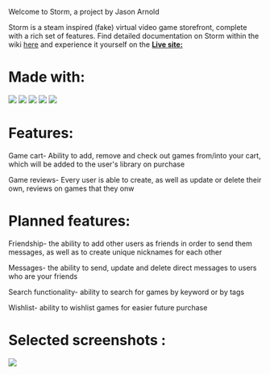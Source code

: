 Welcome to Storm, a project by Jason Arnold


Storm is a steam inspired (fake) virtual video game storefront, complete with a rich set of features.
Find detailed documentation on Storm within the wiki [here](https://github.com/QuantitativeSneezing/Storm/wiki) 
and experience it yourself on the [**Live site:**](https://storm-eoz3.onrender.com/)

# Made with:
[<img src="https://img.shields.io/badge/Javascript-FF0000?style=for-the-badge&logo=AbletonLive&logoColor=white">](https://www.javascript.com/)
[<img src="https://img.shields.io/badge/Redux-000000?style=for-the-badge&logo=AbletonLive&logoColor=white">](https://redux-toolkit.js.org/)
[<img src="https://img.shields.io/badge/React-FF0000?style=for-the-badge&logo=AbletonLive&logoColor=white">](https://reactjs.org/)
[<img src="https://img.shields.io/badge/Postgres-000000?style=for-the-badge&logo=AbletonLive&logoColor=white">](https://www.postgresql.org/)
[<img src="https://img.shields.io/badge/Flask-FF0000?style=for-the-badge&logo=AbletonLive&logoColor=white%22">](https://flask-sqlalchemy.palletsprojects.com/en/3.0.x/)


# Features:


Game cart- Ability to add, remove and check out games from/into your cart, which will be added to the user's library on purchase

Game reviews- Every user is able to create, as well as update or delete their own, reviews on games that they onw

# Planned features:


Friendship- the ability to add other users as friends in order to send them messages, as well as to create unique nicknames for each other


Messages- the ability to send, update and delete direct messages to users who are your friends

Search functionality- ability to search for games by keyword or by tags

Wishlist- ability to wishlist games for easier future purchase

# Selected screenshots :


<img src="https://i.imgur.com/m3cHklM.png">
